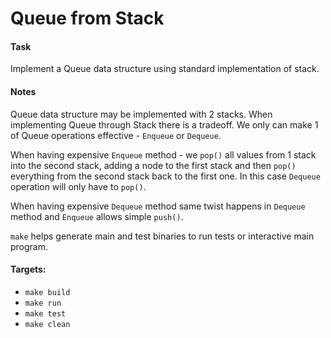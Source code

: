 # Queue from Stack

#### Task
Implement a Queue data structure using standard implementation of stack.

#### Notes
Queue data structure may be implemented with 2 stacks. When implementing Queue through Stack there is a tradeoff. We only can make 1 of Queue operations effective - ```Enqueue``` or ```Dequeue```.

When having expensive ```Enqueue``` method - we ```pop()``` all values from 1 stack into the second stack, adding a node to the first stack and then ```pop()``` everything from the second stack back to the first one. In this case ```Dequeue``` operation will only have to ```pop()```.

When having expensive ```Dequeue``` method same twist happens in ```Dequeue``` method and ```Enqueue``` allows simple ```push()```.

```make``` helps generate main and test binaries to run tests or interactive main program.

#### Targets:
  * ```make build```
  * ```make run```
  * ```make test```
  * ```make clean```
